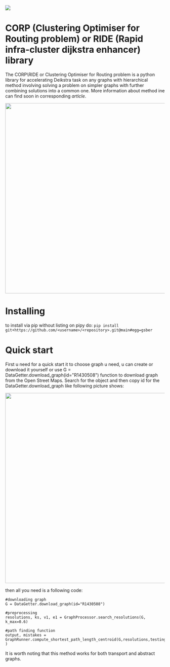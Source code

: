 <img src=https://github.com/NikitaNikolaevich/graph-topology-in-routing-problems/blob/main/images/speed.png/>

# CORP (Clustering Optimiser for Routing problem)  or RIDE (Rapid infra-cluster dijkstra enhancer) library

The CORP\RIDE or Clustering Optimiser for Routing problem is a python library for accelerating Deikstra task on any graphs with hierarchical method involving solving a problem on simpler graphs with further combining solutions into a common one. More information about method ine can find soon in corresponding _article_.

<img src=https://github.com/NikitaNikolaevich/graph-topology-in-routing-problems/blob/main/images/milan.png width="600"/>

# Installing

to install via pip without listing on pipy do: 
```pip install git+https://github.com/<username>/<repository>.git@main#egg=gsber```

# Quick start

First u need for a quick start it to choose graph u need, u can create or download it yourself or use G = DataGetter.download_graph(id="R1430508") function to download graph from the Open Street Maps. Search for the object and then copy id for the DataGetter.download_graph like following picture shows:

<img src=https://github.com/NikitaNikolaevich/graph-topology-in-routing-problems/blob/main/images/osm.png width="600"/>

then all you need is a following code:


```
#downloading graph
G = DataGetter.download_graph(id="R1430508")

#preprocessing
resolutions, ks, v1, e1 = GraphProcessor.search_resolutions(G, k_max=0.6)

#path finding function
output, mistakes = GraphRunner.compute_shortest_path_length_centroid(G,resolutions,testing_points,all_length,'length',output )
```

It is worth noting that this method works for both transport and abstract graphs.
